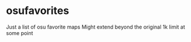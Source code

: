 # osufavorites

Just a list of osu favorite maps
Might extend beyond the original 1k limit at some point
